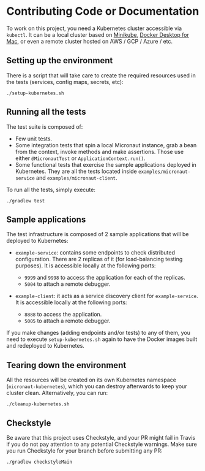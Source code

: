 # Contributing Code or Documentation

To work on this project, you need a Kubernetes cluster accessible via `kubectl`. It can be a local cluster based on
[Minikube](https://kubernetes.io/docs/setup/learning-environment/minikube/),
[Docker Desktop for Mac](https://hub.docker.com/editions/community/docker-ce-desktop-mac), or even a remote cluster hosted
on AWS / GCP / Azure / etc.

## Setting up the environment

There is a script that will take care to create the required resources used in the tests (services, config maps, secrets, 
etc):

```shell script
./setup-kubernetes.sh
```

## Running all the tests

The test suite is composed of:

* Few unit tests.
* Some integration tests that spin a local Micronaut instance, grab a bean from the context, invoke methods and make
  assertions. Those use either `@MicronautTest` or `ApplicationContext.run()`.
* Some functional tests that exercise the sample applications deployed in Kubernetes. They are all the tests located
  inside `examples/micronaut-service` and `examples/micronaut-client`.
  
To run all the tests, simply execute:

`./gradlew test`

## Sample applications

The test infrastructure is composed of 2 sample applications that will be deployed to Kubernetes:

* `example-service`: contains some endpoints to check distributed configuration. There are 2 replicas of it (for 
  load-balancing testing purposes). It is accessible locally at the following ports:
  * `9999` and `9998` to access the application for each of the replicas.
  * `5004` to attach a remote debugger.

* `example-client`: it acts as a service discovery client for `example-service`. It is accessible locally at the 
  following ports:
  * `8888` to access the application.
  * `5005` to attach a remote debugger.

If you make changes (adding endpoints and/or tests) to any of them, you need to execute `setup-kubernetes.sh` again to
have the Docker images built and redeployed to Kubernetes.  

## Tearing down the environment 

All the resources will be created on its own Kubernetes namespace (`micronaut-kubernetes`), which you can destroy 
afterwards to keep your cluster clean. Alternatively, you can run:

```shell script
./cleanup-kubernetes.sh
```

## Checkstyle

Be aware that this project uses Checkstyle, and your PR might fail in Travis if you do not pay attention to any potential
Checkstyle warnings. Make sure you run Checkstyle for your branch before submitting any PR:

```shell script
./gradlew checkstyleMain
```
